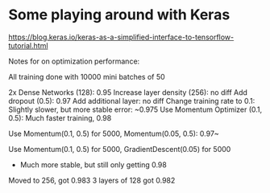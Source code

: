 # Some playing around with Keras

https://blog.keras.io/keras-as-a-simplified-interface-to-tensorflow-tutorial.html


Notes for on optimization performance:

All training done with 10000 mini batches of 50

2x Dense Networks (128): 0.95
Increase layer density (256): no diff
Add dropout (0.5): 0.97
Add additional layer: no diff
Change training rate to 0.1: Slightly slower, but more stable error: ~0.975
Use Momentum Optimizer (0.1, 0.5): Much faster training, 0.98

Use Momentum(0.1, 0.5) for 5000, Momentum(0.05, 0.5): 0.97~

Use Momentum(0.1, 0.5) for 5000, GradientDescent(0.05) for 5000
- Much more stable, but still only getting 0.98

Moved to 256, got 0.983
3 layers of 128 got 0.982
